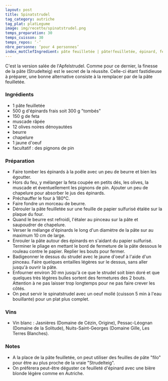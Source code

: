 ```yaml
---
layout: post
title: Spinatstrudel
tag_category: autriche
tag_plat: platLegume
image: img/recette/spinatstrudel.png
temps_preparation: 30
temps_cuisson: 30
temps_repos: ‘-‘
nbre_personne: ‘pour 4 personnes’
index_motClefIngredient: pâte feuilletée | pâte!feuilletée, épinard, feta, muscade
---
```

C'est la version salée de l'Apfelstrudel. Comme pour ce dernier, la finesse de la pâte (Strudelteig) est le secret de la réussite. Celle-ci étant fastidieuse à préparer, une bonne alternative consiste à la remplacer par de la pâte feuilletée.

### Ingrédients
* 1 pâte feuilletée
* 500 g d'épinards frais soit 300 g "tombés"
* 150 g de feta
* muscade râpée
* 12 olives noires dénoyautées
* beurre
* chapelure
* 1 jaune d'oeuf
* facultatif : des pignons de pin

### Préparation
* Faire tomber les épinards à la poêle avec un peu de beurre et bien les égoutter.
* Hors du feu, y mélanger la feta coupée en petits dés, les olives, la muscade et éventuellement les pignons de pin. Ajouter un peu de chapelure pour absorber le jus des épinards.
* Préchauffer le four à 180°C.
* Faire fondre un morceau de beurre.
* Dérouler la pâte feuilletée sur une feuille de papier sulfurisé étalée sur la plaque du four.
* Quand le beurre est refroidi, l'étaler au pinceau sur la pâte et saupoudrer de chapelure.
* Verser le mélange d'épinards le long d'un diamètre de la pâte sur au maximum 10 cm de large.
* Enrouler la pâte autour des épinards en s'aidant du papier sulfurisé. Terminer le pliage en mettant le bord de fermeture de la pâte dessous le rouleau contre le papier. Replier les bouts pour fermer.
* Badigeonner le dessus du strudel avec le jaune d'oeuf à l'aide d'un pinceau. Faire quelques entailles légères sur le dessus, sans aller jusqu'à ouvrir la pâte.
* Enfourner environ 30 mn jusqu'à ce que le strudel soit bien doré et que quelques très légères bulles sortent des fermetures des 2 bouts. Attention à ne pas laisser trop longtemps pour ne pas faire crever les côtés.
* On peut servir le spinatstrudel avec un oeuf mollé (cuisson 5 min à l'eau bouillante) pour un plat plus complet.

### Vins
* Vin blanc : Jasnières (Domaine de Cézin, Origine), Pessac-Léognan (Domaine de la Solitude), Nuits-Saint-Georges (Domaine Gille, Les Terres Blanches).

### Notes
* A la place de la pâte feuilletée, on peut utiliser des feuilles de pâte "filo" pour être au plus proche de la vraie "Strudelteig".
* On préfèrera peut-être déguster ce feuilleté d'épinard avec une bière blonde légère comme en Autriche.
